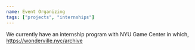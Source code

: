 ```yaml
---
name: Event Organizing
tags: ["projects", "internships"]
---
```


We currently have an internship program with NYU Game Center in which, https://wonderville.nyc/archive
